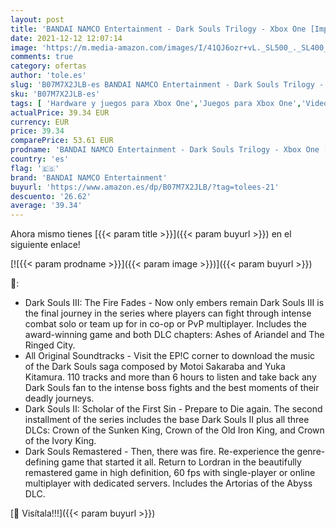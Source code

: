 ```yaml
---
layout: post
title: 'BANDAI NAMCO Entertainment - Dark Souls Trilogy - Xbox One [Importación inglesa]'
date: 2021-12-12 12:07:14
image: 'https://m.media-amazon.com/images/I/41QJ6ozr+vL._SL500_._SL400_.jpg'
comments: true
category: ofertas
author: 'tole.es'
slug: 'B07M7X2JLB-es BANDAI NAMCO Entertainment - Dark Souls Trilogy - Xbox One...'
sku: 'B07M7X2JLB-es'
tags: [ 'Hardware y juegos para Xbox One','Juegos para Xbox One','Videojuegos','bandai namco entertainment','xbox', ]
actualPrice: 39.34 EUR
currency: EUR
price: 39.34
comparePrice: 53.61 EUR
prodname: 'BANDAI NAMCO Entertainment - Dark Souls Trilogy - Xbox One [Importación inglesa]'
country: 'es'
flag: '🇪🇸'
brand: 'BANDAI NAMCO Entertainment'
buyurl: 'https://www.amazon.es/dp/B07M7X2JLB/?tag=tolees-21'
descuento: '26.62'
average: '39.34'
---
```


Ahora mismo tienes [{{< param title >}}]({{< param buyurl >}}) en el siguiente enlace!

[![{{< param prodname >}}]({{< param image >}})]({{< param buyurl >}})

🔎:

- Dark Souls III: The Fire Fades - Now only embers remain Dark Souls III is the final journey in the series where players can fight through intense combat solo or team up for in co-op or PvP multiplayer. Includes the award-winning game and both DLC chapters: Ashes of Ariandel and The Ringed City.
- All Original Soundtracks - Visit the EP!C corner to download the music of the Dark Souls saga composed by Motoi Sakaraba and Yuka Kitamura. 110 tracks and more than 6 hours to listen and take back any Dark Souls fan to the intense boss fights and the best moments of their deadly journeys.
- Dark Souls II: Scholar of the First Sin - Prepare to Die again. The second installment of the series includes the base Dark Souls II plus all three DLCs: Crown of the Sunken King, Crown of the Old Iron King, and Crown of the Ivory King.
- Dark Souls Remastered - Then, there was fire. Re-experience the genre-defining game that started it all. Return to Lordran in the beautifully remastered game in high definition, 60 fps with single-player or online multiplayer with dedicated servers. Includes the Artorias of the Abyss DLC.

[🛒 Visítala!!!]({{< param buyurl >}})

